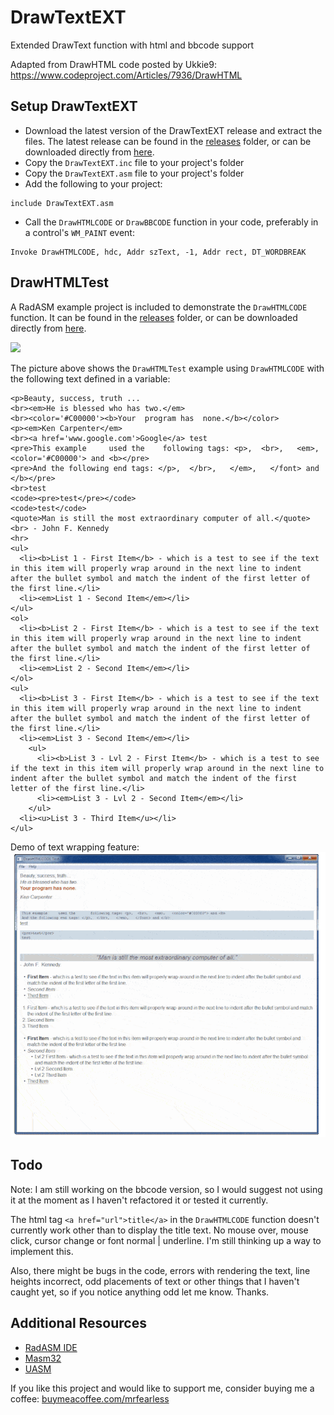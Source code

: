 # DrawTextEXT
Extended DrawText function with html and bbcode support

Adapted from DrawHTML code posted by Ukkie9:  https://www.codeproject.com/Articles/7936/DrawHTML

## Setup DrawTextEXT

* Download the latest version of the DrawTextEXT release and extract the files. The latest release can be found in the [releases](https://github.com/mrfearless/DrawTextEXT/tree/master/releases) folder, or can be downloaded directly from [here](https://github.com/mrfearless/DrawTextEXT/blob/master/releases/DrawTextEXT.zip?raw=true).
* Copy the `DrawTextEXT.inc` file to your project's folder
* Copy the `DrawTextEXT.asm` file to your project's folder
* Add the following to your project:
```assembly
include DrawTextEXT.asm
```
* Call the `DrawHTMLCODE` or `DrawBBCODE` function in your code, preferably in a control's `WM_PAINT` event:
```assembly
Invoke DrawHTMLCODE, hdc, Addr szText, -1, Addr rect, DT_WORDBREAK
```
## DrawHTMLTest

A RadASM example project is included to demonstrate the `DrawHTMLCODE` function. It can be found in the [releases](https://github.com/mrfearless/DrawTextEXT/tree/master/releases) folder, or can be downloaded directly from [here](https://github.com/mrfearless/DrawTextEXT/blob/master/releases/DrawHTMLTest.zip?raw=true).

![](./assets/DrawHTMLCODETest.png) 

The picture above shows the `DrawHTMLTest` example using `DrawHTMLCODE` with the following text defined in a variable:

```
<p>Beauty, success, truth ...
<br><em>He is blessed who has two.</em>
<br><color='#C00000'><b>Your  program has  none.</b></color>
<p><em>Ken Carpenter</em>
<br><a href='www.google.com'>Google</a> test
<pre>This example     used the    following tags: <p>,  <br>,   <em>,   <color='#C00000'> and <b></pre>
<pre>And the following end tags: </p>,  </br>,   </em>,   </font> and </b></pre>
<br>test
<code><pre>test</pre></code>
<code>test</code>
<quote>Man is still the most extraordinary computer of all.</quote>
<br> - John F. Kennedy
<hr>
<ul>
  <li><b>List 1 - First Item</b> - which is a test to see if the text in this item will properly wrap around in the next line to indent after the bullet symbol and match the indent of the first letter of the first line.</li>
  <li><em>List 1 - Second Item</em></li>
</ul>
<ol>
  <li><b>List 2 - First Item</b> - which is a test to see if the text in this item will properly wrap around in the next line to indent after the bullet symbol and match the indent of the first letter of the first line.</li>
  <li><em>List 2 - Second Item</em></li>
</ol>
<ul>
  <li><b>List 3 - First Item</b> - which is a test to see if the text in this item will properly wrap around in the next line to indent after the bullet symbol and match the indent of the first letter of the first line.</li>
  <li><em>List 3 - Second Item</em></li>
    <ul>
      <li><b>List 3 - Lvl 2 - First Item</b> - which is a test to see if the text in this item will properly wrap around in the next line to indent after the bullet symbol and match the indent of the first letter of the first line.</li>
      <li><em>List 3 - Lvl 2 - Second Item</em></li>
    </ul>
  <li><u>List 3 - Third Item</u></li>
</ul> 
```

Demo of text wrapping feature:
![texwrap](https://github.com/mrfearless/DrawTextEXT/raw/master/assets/DrawHTMLCODETest.gif)


## Todo

Note: I am still working on the bbcode version, so I would suggest not using it at the moment as I haven't refactored it or tested it currently. 

The html tag `<a href="url">title</a>` in the `DrawHTMLCODE` function doesn't currently work other than to display the title text. No mouse over, mouse click, cursor change or font normal | underline. I'm still thinking up a way to implement this.

Also, there might be bugs in the code, errors with rendering the text, line heights incorrect, odd placements of text or other things that I haven't caught yet, so if you notice anything odd let me know. Thanks.

## Additional Resources

* [RadASM IDE](http://www.softpedia.com/get/Programming/File-Editors/RadASM.shtml)
* [Masm32](http://www.masm32.com/masmdl.htm)
* [UASM](http://www.terraspace.co.uk/uasm.html)

If you like this project and would like to support me, consider buying me a coffee: [buymeacoffee.com/mrfearless](https://www.buymeacoffee.com/mrfearless)